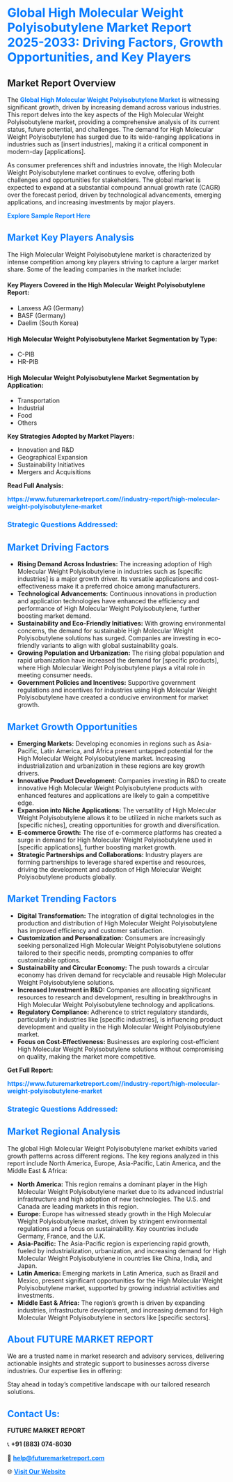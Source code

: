 <h1 style="color: #007BFF;">Global High Molecular Weight Polyisobutylene Market Report 2025-2033: Driving Factors, Growth Opportunities, and Key Players</h1>

<section id="overview">
<h2>Market Report Overview</h2>
<p>The <a href="https://www.futuremarketreport.com//industry-report/high-molecular-weight-polyisobutylene-market" style="color: #007BFF; text-decoration: none;"><strong>Global High Molecular Weight Polyisobutylene Market</strong></a> is witnessing significant growth, driven by increasing demand across various industries. This report delves into the key aspects of the High Molecular Weight Polyisobutylene market, providing a comprehensive analysis of its current status, future potential, and challenges. The demand for High Molecular Weight Polyisobutylene has surged due to its wide-ranging applications in industries such as [insert industries], making it a critical component in modern-day [applications].</p>
<p>As consumer preferences shift and industries innovate, the High Molecular Weight Polyisobutylene market continues to evolve, offering both challenges and opportunities for stakeholders. The global market is expected to expand at a substantial compound annual growth rate (CAGR) over the forecast period, driven by technological advancements, emerging applications, and increasing investments by major players.</p>
</section>

<section id="overview">
<p><a href="https://www.futuremarketreport.com//request-sample/reportId=54504" style="color: #007BFF; text-decoration: none;"><strong>Explore Sample Report Here</strong></a></p>
</section>

<section id="key-players">
<h2 style="color: #007BFF;">Market Key Players Analysis</h2>
<p>The High Molecular Weight Polyisobutylene market is characterized by intense competition among key players striving to capture a larger market share. Some of the leading companies in the market include:</p>
<h4>Key Players Covered in the High Molecular Weight Polyisobutylene Report:</h4>
<ul><li>Lanxess AG (Germany)</li><li>BASF (Germany)</li><li>Daelim (South Korea)</li></ul>
<h4>High Molecular Weight Polyisobutylene Market Segmentation by Type:</h4>
<ul><li>C-PIB</li><li>HR-PIB</li></ul>

<h4>High Molecular Weight Polyisobutylene Market Segmentation by Application:</h4>
<ul><li>Transportation</li><li>Industrial</li><li>Food</li><li>Others</li></ul>
<p><strong>Key Strategies Adopted by Market Players:</strong></p>
<ul>
<li>Innovation and R&D</li>
<li>Geographical Expansion</li>
<li>Sustainability Initiatives</li>
<li>Mergers and Acquisitions</li>
</ul>
</section>

<section>
<p><strong>Read Full Analysis: </strong></p><a href="https://www.futuremarketreport.com//industry-report/high-molecular-weight-polyisobutylene-market" style="color: #007BFF; text-decoration: none;"><strong>https://www.futuremarketreport.com//industry-report/high-molecular-weight-polyisobutylene-market</strong></a>
<h3 style="color: #007BFF;">Strategic Questions Addressed:</h3>
</section>

<section id="driving-factors">
<h2 style="color: #007BFF;">Market Driving Factors</h2>
<ul>
<li><strong>Rising Demand Across Industries:</strong> The increasing adoption of High Molecular Weight Polyisobutylene in industries such as [specific industries] is a major growth driver. Its versatile applications and cost-effectiveness make it a preferred choice among manufacturers.</li>
<li><strong>Technological Advancements:</strong> Continuous innovations in production and application technologies have enhanced the efficiency and performance of High Molecular Weight Polyisobutylene, further boosting market demand.</li>
<li><strong>Sustainability and Eco-Friendly Initiatives:</strong> With growing environmental concerns, the demand for sustainable High Molecular Weight Polyisobutylene solutions has surged. Companies are investing in eco-friendly variants to align with global sustainability goals.</li>
<li><strong>Growing Population and Urbanization:</strong> The rising global population and rapid urbanization have increased the demand for [specific products], where High Molecular Weight Polyisobutylene plays a vital role in meeting consumer needs.</li>
<li><strong>Government Policies and Incentives:</strong> Supportive government regulations and incentives for industries using High Molecular Weight Polyisobutylene have created a conducive environment for market growth.</li>
</ul>
</section>

<section id="growth-opportunities">
<h2 style="color: #007BFF;">Market Growth Opportunities</h2>
<ul>
<li><strong>Emerging Markets:</strong> Developing economies in regions such as Asia-Pacific, Latin America, and Africa present untapped potential for the High Molecular Weight Polyisobutylene market. Increasing industrialization and urbanization in these regions are key growth drivers.</li>
<li><strong>Innovative Product Development:</strong> Companies investing in R&D to create innovative High Molecular Weight Polyisobutylene products with enhanced features and applications are likely to gain a competitive edge.</li>
<li><strong>Expansion into Niche Applications:</strong> The versatility of High Molecular Weight Polyisobutylene allows it to be utilized in niche markets such as [specific niches], creating opportunities for growth and diversification.</li>
<li><strong>E-commerce Growth:</strong> The rise of e-commerce platforms has created a surge in demand for High Molecular Weight Polyisobutylene used in [specific applications], further boosting market growth.</li>
<li><strong>Strategic Partnerships and Collaborations:</strong> Industry players are forming partnerships to leverage shared expertise and resources, driving the development and adoption of High Molecular Weight Polyisobutylene products globally.</li>
</ul>
</section>

<section id="trending-factors">
<h2 style="color: #007BFF;">Market Trending Factors</h2>
<ul>
<li><strong>Digital Transformation:</strong> The integration of digital technologies in the production and distribution of High Molecular Weight Polyisobutylene has improved efficiency and customer satisfaction.</li>
<li><strong>Customization and Personalization:</strong> Consumers are increasingly seeking personalized High Molecular Weight Polyisobutylene solutions tailored to their specific needs, prompting companies to offer customizable options.</li>
<li><strong>Sustainability and Circular Economy:</strong> The push towards a circular economy has driven demand for recyclable and reusable High Molecular Weight Polyisobutylene solutions.</li>
<li><strong>Increased Investment in R&D:</strong> Companies are allocating significant resources to research and development, resulting in breakthroughs in High Molecular Weight Polyisobutylene technology and applications.</li>
<li><strong>Regulatory Compliance:</strong> Adherence to strict regulatory standards, particularly in industries like [specific industries], is influencing product development and quality in the High Molecular Weight Polyisobutylene market.</li>
<li><strong>Focus on Cost-Effectiveness:</strong> Businesses are exploring cost-efficient High Molecular Weight Polyisobutylene solutions without compromising on quality, making the market more competitive.</li>
</ul>
</section>

<section>
<p><strong>Get Full Report: </strong></p><a href="https://www.futuremarketreport.com//industry-report/high-molecular-weight-polyisobutylene-market" style="color: #007BFF; text-decoration: none;"><strong>https://www.futuremarketreport.com//industry-report/high-molecular-weight-polyisobutylene-market</strong></a>
<h3 style="color: #007BFF;">Strategic Questions Addressed:</h3>
</section>


<section id="regional-analysis">
<h2 style="color: #007BFF;">Market Regional Analysis</h2>
<p>The global High Molecular Weight Polyisobutylene market exhibits varied growth patterns across different regions. The key regions analyzed in this report include North America, Europe, Asia-Pacific, Latin America, and the Middle East & Africa:</p>
<ul>
<li><strong>North America:</strong> This region remains a dominant player in the High Molecular Weight Polyisobutylene market due to its advanced industrial infrastructure and high adoption of new technologies. The U.S. and Canada are leading markets in this region.</li>
<li><strong>Europe:</strong> Europe has witnessed steady growth in the High Molecular Weight Polyisobutylene market, driven by stringent environmental regulations and a focus on sustainability. Key countries include Germany, France, and the U.K.</li>
<li><strong>Asia-Pacific:</strong> The Asia-Pacific region is experiencing rapid growth, fueled by industrialization, urbanization, and increasing demand for High Molecular Weight Polyisobutylene in countries like China, India, and Japan.</li>
<li><strong>Latin America:</strong> Emerging markets in Latin America, such as Brazil and Mexico, present significant opportunities for the High Molecular Weight Polyisobutylene market, supported by growing industrial activities and investments.</li>
<li><strong>Middle East & Africa:</strong> The region’s growth is driven by expanding industries, infrastructure development, and increasing demand for High Molecular Weight Polyisobutylene in sectors like [specific sectors].</li>
</ul>
</section>

<footer>
<h2 style="color: #007BFF;">About FUTURE MARKET REPORT</h2>
<p>We are a trusted name in market research and advisory services, delivering actionable insights and strategic support to businesses across diverse industries. Our expertise lies in offering:</p>

<p>Stay ahead in today’s competitive landscape with our tailored research solutions.</p>

<h2 style="color: #007BFF;">Contact Us:</h2>
<p><strong>FUTURE MARKET REPORT</strong></p>
<p>📞 <strong>+91 (883) 074-8030</strong></p>
<p>📧 <strong><a href="mailto:help@futuremarketreport.com" style="color: #007BFF;">help@futuremarketreport.com</a></strong></p>
<p>🌐 <strong><a href="https://www.futuremarketreport.com/" style="color: #007BFF;">Visit Our Website</a></strong></p>
</footer>
